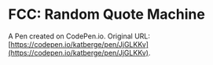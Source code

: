 # FCC:  Random Quote Machine

A Pen created on CodePen.io. Original URL: [https://codepen.io/katberge/pen/JjGLKKv](https://codepen.io/katberge/pen/JjGLKKv).


